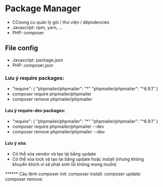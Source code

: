 # Package Manager

- CCoong cu quản lý gói / thư viện / dêpndencies
- Javascript: npm, yarn, ...
- PHP: composer

## File config

- Javascript: package.json
- PHP: composer.json

### Lưu ý require packages:
- "require": {
        "phpmailer/phpmailer": "*"  <!-- Lấy phiên bản mới nhất -->
        "phpmailer/phpmailer": "^6.9.1"  <!-- Lấy phiên bản 6.9.1 -->
    }
- composer require phpmailer/phpmailer  <!-- dùng câu lệnh trong Terminal để cài đặt (auto cài phiên bản mới nhất) -->
- composer remove phpmailer/phpmailer  <!-- dùng câu lệnh trong Terminal để xóa thư viện hoặc có thể xóa trong require rồi dùng câu lệnh update -->

#### Lưu ý require-dev packages:
- "require": {
        "phpmailer/phpmailer": "*"  <!-- Lấy phiên bản mới nhất -->
        "phpmailer/phpmailer": "^6.9.1"  <!-- Lấy phiên bản 6.9.1 -->
    }
- composer require phpmailer/phpmailer --dev  <!-- dùng câu lệnh trong Terminal để cài đặt (auto cài phiên bản mới nhất) -->
- composer remove phpmailer/phpmailer --dev  <!-- dùng câu lệnh trong Terminal để xóa thư viện hoặc có thể xóa trong require rồi dùng câu lệnh update -->

#### Lưu ý xóa:
- Có thể xóa vendor và tạo lại bằng update
- Có thể xóa lock và tạo lại bằng update hoặc install (nhưng không khuyến khích vì sẽ phát sinh lỗi không mong muốn)

****** Câu lệnh
composer init:
composer install:
composer update:
composer remove: